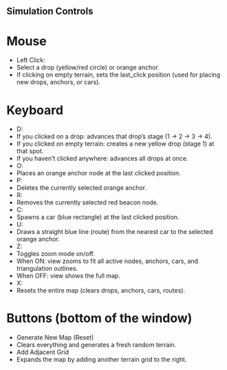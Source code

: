 ## Simulation Controls
# Mouse
- Left Click:
- Select a drop (yellow/red circle) or orange anchor.
- If clicking on empty terrain, sets the last_click position (used for placing new drops, anchors, or cars).

# Keyboard
- D:
- If you clicked on a drop: advances that drop’s stage (1 → 2 → 3 → 4).
- If you clicked on empty terrain: creates a new yellow drop (stage 1) at that spot.
- If you haven’t clicked anywhere: advances all drops at once.
- O:
- Places an orange anchor node at the last clicked position.
- P:
- Deletes the currently selected orange anchor.
- R:
- Removes the currently selected red beacon node.
- C:
- Spawns a car (blue rectangle) at the last clicked position.
- U:
- Draws a straight blue line (route) from the nearest car to the selected orange anchor.
- Z:
- Toggles zoom mode on/off.
- When ON: view zooms to fit all active nodes, anchors, cars, and triangulation outlines.
- When OFF: view shows the full map.
- X:
- Resets the entire map (clears drops, anchors, cars, routes).

# Buttons (bottom of the window)
- Generate New Map (Reset)
- Clears everything and generates a fresh random terrain.
- Add Adjacent Grid
- Expands the map by adding another terrain grid to the right.
